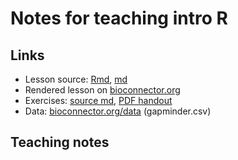 # Notes for teaching intro R

## Links

- Lesson source: [Rmd](r-intro.Rmd), [md](r-intro.md)
- Rendered lesson on [bioconnector.org](http://bioconnector.org/workshops/lessons/r/r-intro/)
- Exercises: [source md](r-intro-ex.md), [PDF handout](r-intro-ex.md.pdf)
- Data: [bioconnector.org/data](http://bioconnector.org/data/) (gapminder.csv)

## Teaching notes